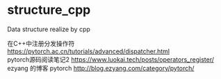 # structure_cpp
Data structure realize by cpp

在C++中注册分发操作符              https://pytorch.ac.cn/tutorials/advanced/dispatcher.html  
pytorch源码阅读笔记2               https://www.luokai.tech/posts/operators_register/  
ezyang 的博客 pytorch             http://blog.ezyang.com/category/pytorch/  


